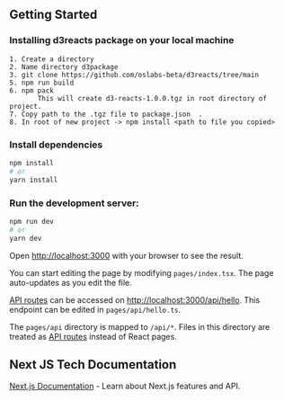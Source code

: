 ## Getting Started


### Installing d3reacts package on your local machine

```
1. Create a directory
2. Name directory d3package
3. git clone https://github.com/oslabs-beta/d3reacts/tree/main
5. npm run build
6. npm pack
       This will create d3-reacts-1.0.0.tgz in root directory of project.
7. Copy path to the .tgz file to package.json  .
8. In root of new project -> npm install <path to file you copied>
```

### Install dependencies

```bash
npm install
# or
yarn install
```

### Run the development server:

```bash
npm run dev
# or
yarn dev
```

Open [http://localhost:3000](http://localhost:3000) with your browser to see the result.

You can start editing the page by modifying `pages/index.tsx`. The page auto-updates as you edit the file.

[API routes](https://nextjs.org/docs/api-routes/introduction) can be accessed on [http://localhost:3000/api/hello](http://localhost:3000/api/hello). This endpoint can be edited in `pages/api/hello.ts`.

The `pages/api` directory is mapped to `/api/*`. Files in this directory are treated as [API routes](https://nextjs.org/docs/api-routes/introduction) instead of React pages.

## Next JS Tech Documentation
[Next.js Documentation](https://nextjs.org/docs) - Learn about Next.js features and API.

